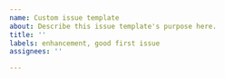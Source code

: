 ```yaml
---
name: Custom issue template
about: Describe this issue template's purpose here.
title: ''
labels: enhancement, good first issue
assignees: ''

---
```



